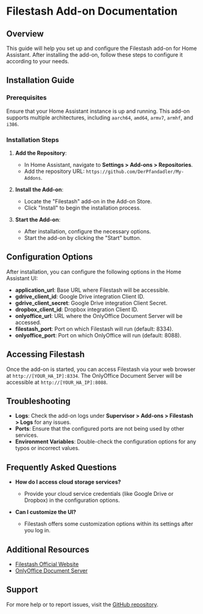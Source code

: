 # Filestash Add-on Documentation

## Overview

This guide will help you set up and configure the Filestash add-on for Home Assistant. After installing the add-on, follow these steps to configure it according to your needs.

## Installation Guide

### Prerequisites

Ensure that your Home Assistant instance is up and running. This add-on supports multiple architectures, including `aarch64`, `amd64`, `armv7`, `armhf`, and `i386`.

### Installation Steps

1. **Add the Repository**:
   - In Home Assistant, navigate to **Settings > Add-ons > Repositories**.
   - Add the repository URL: `https://github.com/DerPfandadler/My-Addons`.

2. **Install the Add-on**:
   - Locate the "Filestash" add-on in the Add-on Store.
   - Click "Install" to begin the installation process.

3. **Start the Add-on**:
   - After installation, configure the necessary options.
   - Start the add-on by clicking the "Start" button.

## Configuration Options

After installation, you can configure the following options in the Home Assistant UI:

- **application_url**: Base URL where Filestash will be accessible.
- **gdrive_client_id**: Google Drive integration Client ID.
- **gdrive_client_secret**: Google Drive integration Client Secret.
- **dropbox_client_id**: Dropbox integration Client ID.
- **onlyoffice_url**: URL where the OnlyOffice Document Server will be accessed.
- **filestash_port**: Port on which Filestash will run (default: 8334).
- **onlyoffice_port**: Port on which OnlyOffice will run (default: 8088).

## Accessing Filestash

Once the add-on is started, you can access Filestash via your web browser at `http://[YOUR_HA_IP]:8334`. The OnlyOffice Document Server will be accessible at `http://[YOUR_HA_IP]:8088`.

## Troubleshooting

- **Logs**: Check the add-on logs under **Supervisor > Add-ons > Filestash > Logs** for any issues.
- **Ports**: Ensure that the configured ports are not being used by other services.
- **Environment Variables**: Double-check the configuration options for any typos or incorrect values.

## Frequently Asked Questions

- **How do I access cloud storage services?**
  - Provide your cloud service credentials (like Google Drive or Dropbox) in the configuration options.

- **Can I customize the UI?**
  - Filestash offers some customization options within its settings after you log in.

## Additional Resources

- [Filestash Official Website](https://www.filestash.app/)
- [OnlyOffice Document Server](https://www.onlyoffice.com/)

## Support

For more help or to report issues, visit the [GitHub repository](https://github.com/DerPfandadler/My-Addons).
